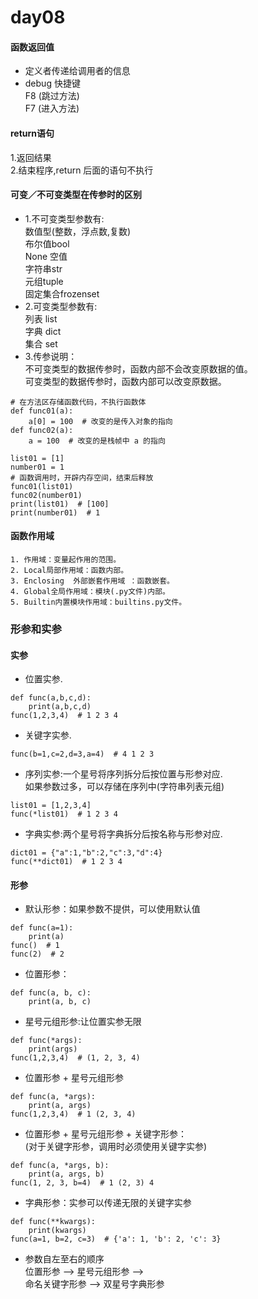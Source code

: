 # day08
#### 函数返回值
* 定义者传递给调用者的信息
* debug 快捷键   
F8 (跳过方法)  
F7 (进入方法) 
#### return语句  
  1.返回结果  
  2.结束程序,return 后面的语句不执行
#### 可变／不可变类型在传参时的区别
* 1.不可变类型参数有:  
  数值型(整数，浮点数,复数)  
  布尔值bool  
  None 空值  
  字符串str  
  元组tuple  
  固定集合frozenset
* 2.可变类型参数有:  
  列表 list  
  字典 dict  
  集合 set  
* 3.传参说明：  
  不可变类型的数据传参时，函数内部不会改变原数据的值。  
  可变类型的数据传参时，函数内部可以改变原数据。
```
# 在方法区存储函数代码，不执行函数体
def func01(a):
    a[0] = 100  # 改变的是传入对象的指向
def func02(a):
    a = 100  # 改变的是栈帧中 a 的指向

list01 = [1]
number01 = 1
# 函数调用时，开辟内存空间，结束后释放
func01(list01)
func02(number01)
print(list01)  # [100]
print(number01)  # 1
```
#### 函数作用域
    1. 作用域：变量起作用的范围。
    2. Local局部作用域：函数内部。
    3. Enclosing  外部嵌套作用域 ：函数嵌套。 
    4. Global全局作用域：模块(.py文件)内部。 
    5. Builtin内置模块作用域：builtins.py文件。
### 形参和实参
#### 实参
* 位置实参.
``` 
def func(a,b,c,d):
    print(a,b,c,d)
func(1,2,3,4)  # 1 2 3 4
```
* 关键字实参.
``` 
func(b=1,c=2,d=3,a=4)  # 4 1 2 3  
```
* 序列实参:一个星号将序列拆分后按位置与形参对应.   
如果参数过多，可以存储在序列中(字符串列表元组)
``` 
list01 = [1,2,3,4]
func(*list01)  # 1 2 3 4
```
* 字典实参:两个星号将字典拆分后按名称与形参对应.  

``` 
dict01 = {"a":1,"b":2,"c":3,"d":4}
func(**dict01)  # 1 2 3 4
```

#### 形参
* 默认形参：如果参数不提供，可以使用默认值
```
def func(a=1):
    print(a)
func()  # 1
func(2)  # 2
```
* 位置形参：
```
def func(a, b, c):
    print(a, b, c)
```
* 星号元组形参:让位置实参无限
```
def func(*args):
    print(args)
func(1,2,3,4)  # (1, 2, 3, 4)
```
* 位置形参 + 星号元组形参
``` 
def func(a, *args):
    print(a, args)
func(1,2,3,4)  # 1 (2, 3, 4)
```
* 位置形参 + 星号元组形参 + 关键字形参：  
(对于关键字形参，调用时必须使用关键字实参)
```
def func(a, *args, b):
    print(a, args, b)
func(1, 2, 3, b=4)  # 1 (2, 3) 4
```
* 字典形参：实参可以传递无限的关键字实参
``` 
def func(**kwargs):
    print(kwargs)
func(a=1, b=2, c=3)  # {'a': 1, 'b': 2, 'c': 3}
```
* 参数自左至右的顺序  
  位置形参 --> 星号元组形参 -->   
  命名关键字形参 --> 双星号字典形参
